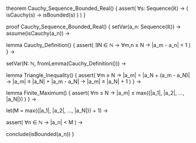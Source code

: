 theorem Cauchy_Sequence_Bounded_Real() {
  assert(
    ∀s: Sequence(ℝ) → (
      isCauchy(s) → isBounded(s)
    )
  )
}

proof Cauchy_Sequence_Bounded_Real() {
  setVar(a_n: Sequence(ℝ)) →
  assume(isCauchy(a_n)) →
  
  lemma Cauchy_Definition() {
    assert(
      ∃N ∈ ℕ → ∀m,n ≥ N → |a_m - a_n| < 1
    )
  } →

  setVar(N: ℕ, fromLemma(Cauchy_Definition())) →
  
  lemma Triangle_Inequality() {
    assert(
      ∀m ≥ N → |a_m| = |a_N + (a_m - a_N)| →
      |a_m| ≤ |a_N| + |a_m - a_N| →
      |a_m| ≤ |a_N| + 1
    )
  } →

  lemma Finite_Maximum() {
    assert(
      ∀m ≤ N → |a_m| ≤ max({|a_1|, |a_2|, ..., |a_N|})
    )
  } →

  let(M = max({|a_1|, |a_2|, ..., |a_N|}) + 1) →
  
  assert(
    ∀n ∈ ℕ → |a_n| < M
  ) →

  conclude(isBounded(a_n))
}